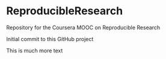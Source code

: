 # ReproducibleResearch
Repository for the Coursera MOOC on Reproducible Research


Initial commit to this GitHub project

This is much more text
